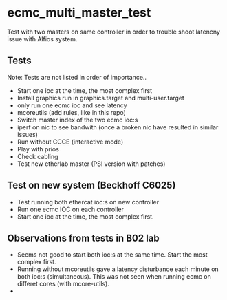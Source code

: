 # ecmc_multi_master_test
Test with two masters on same controller in order to trouble shoot latencny issue with Alfios system.

## Tests
Note: Tests are not listed in order of importance..

* Start one ioc at the time, the most complex first
* Install graphics run in graphics.target and multi-user.target
* only run one ecmc ioc and see latency
* mcoreutils (add rules, like in this repo)
* Switch master index of the two ecmc ioc:s
* iperf on nic to see bandwith (once a broken nic have resulted in similar issues)
* Run without CCCE (interactive mode)
* Play with prios
* Check cabling
* Test new etherlab master (PSI version with patches)

## Test on new system (Beckhoff C6025)
* Test running both ethercat ioc:s on new controller
* Run one ecmc IOC on each controller
* Start one ioc at the time, the most complex first.

## Observations from tests in B02 lab
* Seems not good to start both ioc:s at the same time. Start the most complex first.
* Running without mcoreutils gave a latency disturbance each minute on both ioc:s (simultaneous). This was not seen when running ecmc on differet cores (with mcore-utils).
* 
